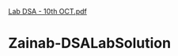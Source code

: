 [Lab DSA - 10th OCT.pdf](https://github.com/techhsmart/Zainab-DSALabSolution/files/9244928/Lab.DSA.-.10th.OCT.pdf)
# Zainab-DSALabSolution
